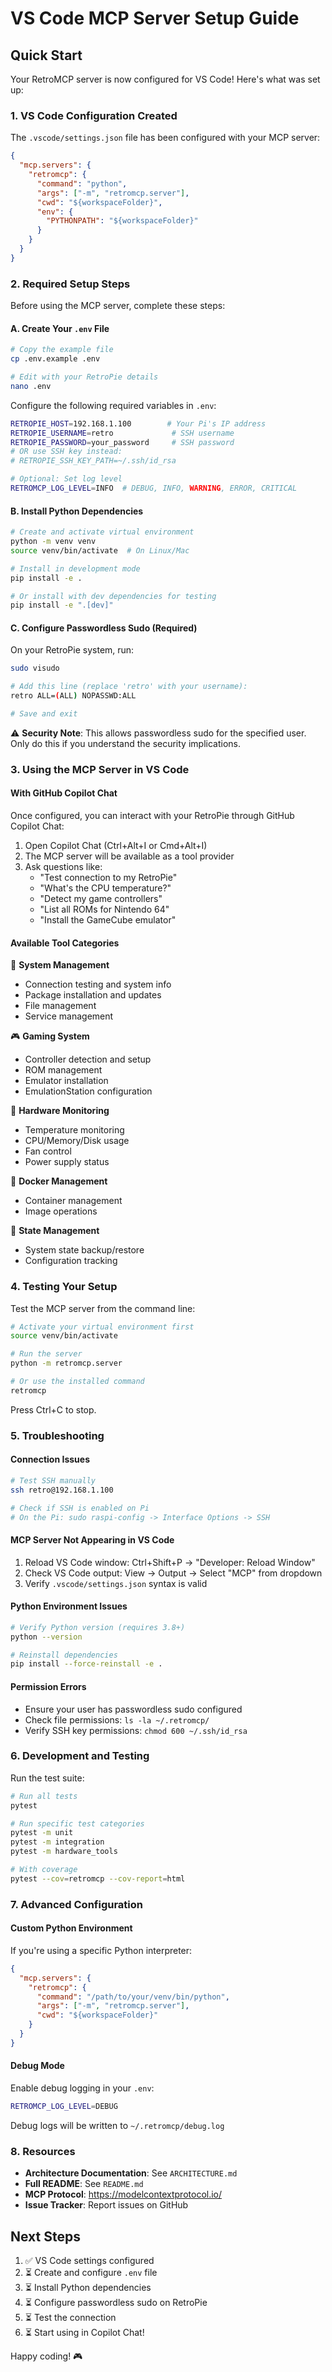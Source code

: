 # VS Code MCP Server Setup Guide

## Quick Start

Your RetroMCP server is now configured for VS Code! Here's what was set up:

### 1. VS Code Configuration Created

The `.vscode/settings.json` file has been configured with your MCP server:

```json
{
  "mcp.servers": {
    "retromcp": {
      "command": "python",
      "args": ["-m", "retromcp.server"],
      "cwd": "${workspaceFolder}",
      "env": {
        "PYTHONPATH": "${workspaceFolder}"
      }
    }
  }
}
```

### 2. Required Setup Steps

Before using the MCP server, complete these steps:

#### A. Create Your `.env` File

```bash
# Copy the example file
cp .env.example .env

# Edit with your RetroPie details
nano .env
```

Configure the following required variables in `.env`:

```bash
RETROPIE_HOST=192.168.1.100        # Your Pi's IP address
RETROPIE_USERNAME=retro             # SSH username
RETROPIE_PASSWORD=your_password     # SSH password
# OR use SSH key instead:
# RETROPIE_SSH_KEY_PATH=~/.ssh/id_rsa

# Optional: Set log level
RETROMCP_LOG_LEVEL=INFO  # DEBUG, INFO, WARNING, ERROR, CRITICAL
```

#### B. Install Python Dependencies

```bash
# Create and activate virtual environment
python -m venv venv
source venv/bin/activate  # On Linux/Mac

# Install in development mode
pip install -e .

# Or install with dev dependencies for testing
pip install -e ".[dev]"
```

#### C. Configure Passwordless Sudo (Required)

On your RetroPie system, run:

```bash
sudo visudo

# Add this line (replace 'retro' with your username):
retro ALL=(ALL) NOPASSWD:ALL

# Save and exit
```

⚠️ **Security Note**: This allows passwordless sudo for the specified user. Only do this if you understand the security implications.

### 3. Using the MCP Server in VS Code

#### With GitHub Copilot Chat

Once configured, you can interact with your RetroPie through GitHub Copilot Chat:

1. Open Copilot Chat (Ctrl+Alt+I or Cmd+Alt+I)
2. The MCP server will be available as a tool provider
3. Ask questions like:
   - "Test connection to my RetroPie"
   - "What's the CPU temperature?"
   - "Detect my game controllers"
   - "List all ROMs for Nintendo 64"
   - "Install the GameCube emulator"

#### Available Tool Categories

🔧 **System Management**
- Connection testing and system info
- Package installation and updates
- File management
- Service management

🎮 **Gaming System**
- Controller detection and setup
- ROM management
- Emulator installation
- EmulationStation configuration

🔬 **Hardware Monitoring**
- Temperature monitoring
- CPU/Memory/Disk usage
- Fan control
- Power supply status

🐳 **Docker Management**
- Container management
- Image operations

💾 **State Management**
- System state backup/restore
- Configuration tracking

### 4. Testing Your Setup

Test the MCP server from the command line:

```bash
# Activate your virtual environment first
source venv/bin/activate

# Run the server
python -m retromcp.server

# Or use the installed command
retromcp
```

Press Ctrl+C to stop.

### 5. Troubleshooting

#### Connection Issues
```bash
# Test SSH manually
ssh retro@192.168.1.100

# Check if SSH is enabled on Pi
# On the Pi: sudo raspi-config -> Interface Options -> SSH
```

#### MCP Server Not Appearing in VS Code
1. Reload VS Code window: Ctrl+Shift+P -> "Developer: Reload Window"
2. Check VS Code output: View -> Output -> Select "MCP" from dropdown
3. Verify `.vscode/settings.json` syntax is valid

#### Python Environment Issues
```bash
# Verify Python version (requires 3.8+)
python --version

# Reinstall dependencies
pip install --force-reinstall -e .
```

#### Permission Errors
- Ensure your user has passwordless sudo configured
- Check file permissions: `ls -la ~/.retromcp/`
- Verify SSH key permissions: `chmod 600 ~/.ssh/id_rsa`

### 6. Development and Testing

Run the test suite:

```bash
# Run all tests
pytest

# Run specific test categories
pytest -m unit
pytest -m integration
pytest -m hardware_tools

# With coverage
pytest --cov=retromcp --cov-report=html
```

### 7. Advanced Configuration

#### Custom Python Environment

If you're using a specific Python interpreter:

```json
{
  "mcp.servers": {
    "retromcp": {
      "command": "/path/to/your/venv/bin/python",
      "args": ["-m", "retromcp.server"],
      "cwd": "${workspaceFolder}"
    }
  }
}
```

#### Debug Mode

Enable debug logging in your `.env`:

```bash
RETROMCP_LOG_LEVEL=DEBUG
```

Debug logs will be written to `~/.retromcp/debug.log`

### 8. Resources

- **Architecture Documentation**: See `ARCHITECTURE.md`
- **Full README**: See `README.md`
- **MCP Protocol**: https://modelcontextprotocol.io/
- **Issue Tracker**: Report issues on GitHub

## Next Steps

1. ✅ VS Code settings configured
2. ⏳ Create and configure `.env` file
3. ⏳ Install Python dependencies
4. ⏳ Configure passwordless sudo on RetroPie
5. ⏳ Test the connection
6. ⏳ Start using in Copilot Chat!

Happy coding! 🎮
